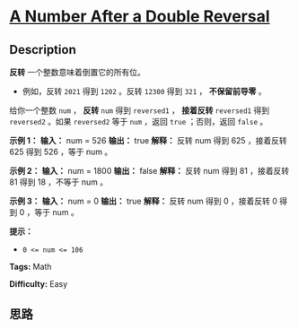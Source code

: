 # [A Number After a Double Reversal][title]

## Description

**反转** 一个整数意味着倒置它的所有位。

  * 例如，反转 `2021` 得到 `1202` 。反转 `12300` 得到 `321` ， **不保留前导零** 。

给你一个整数 `num` ， **反转** `num` 得到 `reversed1` ， **接着反转** `reversed1` 得到
`reversed2` 。如果 `reversed2` 等于 `num` ，返回 `true` ；否则，返回 `false` 。



**示例 1：**
            **输入：** num = 526    **输出：** true    **解释：** 反转 num 得到 625 ，接着反转 625 得到 526 ，等于 num 。    

**示例 2：**
            **输入：** num = 1800    **输出：** false    **解释：** 反转 num 得到 81 ，接着反转 81 得到 18 ，不等于 num 。 

**示例 3：**
            **输入：** num = 0    **输出：** true    **解释：** 反转 num 得到 0 ，接着反转 0 得到 0 ，等于 num 。    



**提示：**

  * `0 <= num <= 106`


**Tags:** Math

**Difficulty:** Easy

## 思路

[title]: https://leetcode-cn.com/problems/a-number-after-a-double-reversal
